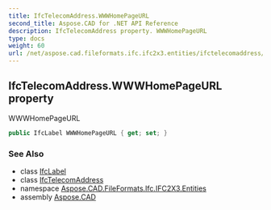 ```yaml
---
title: IfcTelecomAddress.WWWHomePageURL
second_title: Aspose.CAD for .NET API Reference
description: IfcTelecomAddress property. WWWHomePageURL
type: docs
weight: 60
url: /net/aspose.cad.fileformats.ifc.ifc2x3.entities/ifctelecomaddress/wwwhomepageurl/
---
```

## IfcTelecomAddress.WWWHomePageURL property

WWWHomePageURL

```csharp
public IfcLabel WWWHomePageURL { get; set; }
```

### See Also

* class [IfcLabel](../../../aspose.cad.fileformats.ifc.ifc2x3.types/ifclabel/)
* class [IfcTelecomAddress](../)
* namespace [Aspose.CAD.FileFormats.Ifc.IFC2X3.Entities](../../ifctelecomaddress/)
* assembly [Aspose.CAD](../../../)


